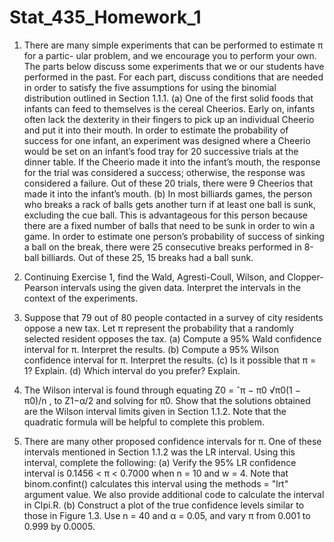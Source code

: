 # Stat_435_Homework_1

1) There are many simple experiments that can be performed to estimate π for a partic-
ular problem, and we encourage you to perform your own. The parts below discuss
some experiments that we or our students have performed in the past. For each part,
discuss conditions that are needed in order to satisfy the five assumptions for using
the binomial distribution outlined in Section 1.1.1.
(a) One of the first solid foods that infants can feed to themselves is the cereal
Cheerios. Early on, infants often lack the dexterity in their fingers to pick up
an individual Cheerio and put it into their mouth. In order to estimate the
probability of success for one infant, an experiment was designed where a Cheerio
would be set on an infant’s food tray for 20 successive trials at the dinner table.
If the Cheerio made it into the infant’s mouth, the response for the trial was
considered a success; otherwise, the response was considered a failure. Out of
these 20 trials, there were 9 Cheerios that made it into the infant’s mouth.
(b) In most billiards games, the person who breaks a rack of balls gets another turn
if at least one ball is sunk, excluding the cue ball. This is advantageous for this
person because there are a fixed number of balls that need to be sunk in order to
win a game. In order to estimate one person’s probability of success of sinking a
ball on the break, there were 25 consecutive breaks performed in 8-ball billiards.
Out of these 25, 15 breaks had a ball sunk.

2) Continuing Exercise 1, find the Wald, Agresti-Coull, Wilson, and Clopper-Pearson
intervals using the given data. Interpret the intervals in the context of the experiments.

3) Suppose that 79 out of 80 people contacted in a survey of city residents oppose a new
tax. Let π represent the probability that a randomly selected resident opposes the
tax.
(a) Compute a 95% Wald confidence interval for π. Interpret the results.
(b) Compute a 95% Wilson confidence interval for π. Interpret the results.
(c) Is it possible that π = 1? Explain.
(d) Which interval do you prefer? Explain.

4) The Wilson interval is found through equating
Z0 = ˆπ − π0
√π0(1 − π0)/n ,
to Z1−α/2 and solving for π0. Show that the solutions obtained are the Wilson interval
limits given in Section 1.1.2. Note that the quadratic formula will be helpful to
complete this problem.

5) There are many other proposed confidence intervals for π. One of these intervals
mentioned in Section 1.1.2 was the LR interval. Using this interval, complete the
following:
(a) Verify the 95% LR confidence interval is 0.1456 < π < 0.7000 when n = 10 and
w = 4. Note that binom.confint() calculates this interval using the methods =
"lrt" argument value. We also provide additional code to calculate the interval
in CIpi.R.
(b) Construct a plot of the true confidence levels similar to those in Figure 1.3. Use
n = 40 and α = 0.05, and vary π from 0.001 to 0.999 by 0.0005.
